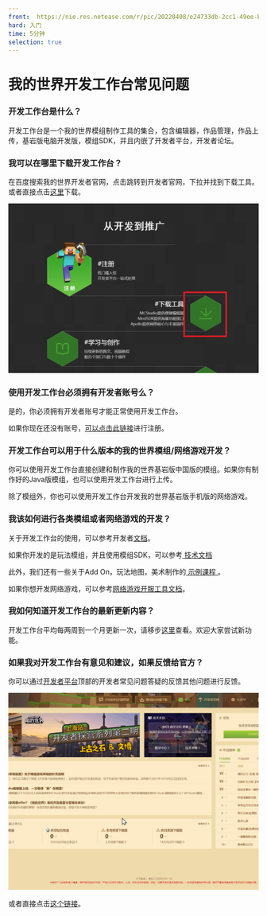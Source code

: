 ```yaml
---
front: 	https://nie.res.netease.com/r/pic/20220408/e24733db-2cc1-49ee-bacb-c1913b2e6c82.png
hard: 入门
time: 5分钟
selection: true
---
```


# 我的世界开发工作台常见问题



### 开发工作台是什么？

开发工作台是一个我的世界模组制作工具的集合，包含编辑器，作品管理，作品上传，基岩版电脑开发版，模组SDK，并且内嵌了开发者平台，开发者论坛。



### 我可以在哪里下载开发工作台？

在百度搜索我的世界开发者官网，点击跳转到开发者官网，下拉并找到下载工具。或者直接点击[这里](https://mc.163.com/dev/process.html#xz)下载。

![12](./images/12.png)



### 使用开发工作台必须拥有开发者账号么？

是的，你必须拥有开发者账号才能正常使用开发工作台。

如果你现在还没有账号，[可以点击此链接](https://mcdev.webapp.163.com/#/login)进行注册。



### 开发工作台可以用于什么版本的我的世界模组/网络游戏开发？

你可以使用开发工作台直接创建和制作我的世界基岩版中国版的模组。如果你有制作好的Java版模组，也可以使用开发工作台进行上传。

除了模组外，你也可以使用开发工作台开发我的世界基岩版手机版的网络游戏。



### 我该如何进行各类模组或者网络游戏的开发？

关于开发工作台的使用，可以参考开发者[文档](../12-入门教程/20-MC%20Studio使用说明.md)。

如果你开发的是玩法模组，并且使用模组SDK，可以参考<a href="../../mcdocs/0-概述/0-概述.html" rel="noopenner"> 技术文档 </a>

此外，我们还有一些关于Add On，玩法地图，美术制作的<a href="../../mconline/15-玩法组件教程/0-使用我的世界开发工作台制作第一个玩法/0-摘要.html" rel="noopenner"> 示例课程 </a>。

如果你想开发网络游戏，可以参考[网络游戏开服工具文档](../27-网络游戏/课程1：成为Apollo服主及相关准备/第1节：Apollo介绍.md)。



### 我如何知道开发工作台的最新更新内容？

开发工作台平均每两周到一个月更新一次，请移步[这里](https://mc.163.com/dev/mcmanual/mc-dev/mcguide/10-%E6%96%B0%E5%86%85%E5%AE%B9/1-%E5%BC%80%E5%8F%91%E5%B7%A5%E4%BD%9C%E5%8F%B0/)查看。欢迎大家尝试新功能。



### 如果我对开发工作台有意见和建议，如果反馈给官方？

你可以通过[开发者平台](https://mcdev.webapp.163.com/#/square)顶部的开发者常见问题答疑的反馈其他问题进行反馈。

![13](./images/13.gif)

或者直接点击[这个链接](https://mcdev.webapp.163.com/#/feedbackModal)。

